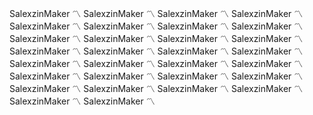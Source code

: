 SalexzinMaker 〽
SalexzinMaker 〽
SalexzinMaker 〽
SalexzinMaker 〽
SalexzinMaker 〽
SalexzinMaker 〽
SalexzinMaker 〽
SalexzinMaker 〽
SalexzinMaker 〽
SalexzinMaker 〽
SalexzinMaker 〽
SalexzinMaker 〽
SalexzinMaker 〽
SalexzinMaker 〽
SalexzinMaker 〽
SalexzinMaker 〽
SalexzinMaker 〽
SalexzinMaker 〽
SalexzinMaker 〽
SalexzinMaker 〽
SalexzinMaker 〽
SalexzinMaker 〽
SalexzinMaker 〽
SalexzinMaker 〽
SalexzinMaker 〽
SalexzinMaker 〽
SalexzinMaker 〽
SalexzinMaker 〽
SalexzinMaker 〽
SalexzinMaker 〽
